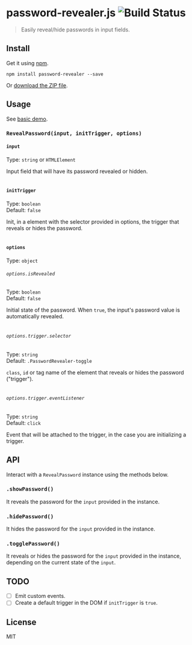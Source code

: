 # password-revealer.js ![Build Status](https://travis-ci.org/diessica/password-revealer.js.svg)

> Easily reveal/hide passwords in input fields.

## Install
Get it using [npm](https://www.npmjs.com).
```
npm install password-revealer --save
```

Or [download the ZIP file](#).

## Usage
See [basic demo](examples/basic-demo.html).

### `RevealPassword(input, initTrigger, options)`

#### `input`

Type: `string` or `HTMLElement`

Input field that will have its password revealed or hidden.<br><br>  

#### `initTrigger`
Type: `boolean`<br>
Default: `false`

Init, in a element with the selector provided in options, the trigger that reveals or hides the password.<br><br>

#### `options`
Type: `object`

###### `options.isRevealed`
Type: `boolean`<br>
Default: `false`

Initial state of the password. When `true`, the input's password value is automatically revealed. <br><br>

###### `options.trigger.selector`
Type: `string`<br>
Default: `.PasswordRevealer-toggle`

`class`, `id` or tag name of the element that reveals or hides the password ("trigger"). <br><br>

###### `options.trigger.eventListener`
Type: `string`<br>
Default: `click`

Event that will be attached to the trigger, in the case you are initializing a trigger.

## API
Interact with a `RevealPassword` instance using the methods below.

### `.showPassword()`
It reveals the password for the `input` provided in the instance.

### `.hidePassword()`
It hides the password for the `input` provided in the instance.

### `.togglePassword()`
It reveals or hides the password for the `input` provided in the instance, depending on the current state of the `input`.

## TODO
- [ ] Emit custom events.
- [ ] Create a default trigger in the DOM if `initTrigger` is `true`.

## License
MIT
